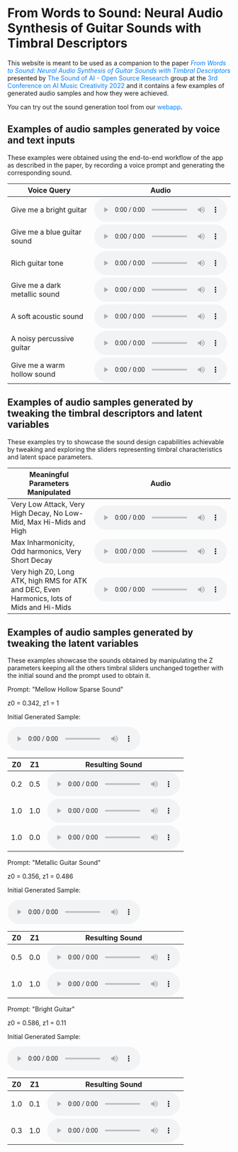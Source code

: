 # From Words to Sound: Neural Audio Synthesis of Guitar Sounds with Timbral Descriptors

This website is meant to be used as a companion to the paper <a href= https://drive.google.com/file/d/1YYZys6JOw4owvvVWLuUyF8sijmr8zwz4/view target="_blank" style="color: #0080FF; text-decoration: none;">*From Words to Sound: Neural Audio Synthesis of Guitar Sounds with Timbral Descriptors*</a> presented by <a href="https://thesoundofaiosr.github.io/" title="TSOAI OSR Website" target="_blank" style="color: #0080FF; text-decoration: none;">The Sound of AI - Open Source Research</a> group at the <a href="https://2022.aimusiccreativity.org/" title="AIMC 2022 website" target="_blank" style="color: #0080FF; text-decoration: none;">3rd Conference on AI Music Creativity 2022</a> and it contains a few examples of generated audio samples and how they were achieved.

You can try out the sound generation tool from our <a href="https://share.streamlit.io/thesoundofaiosr/rg_sound_generation/main/app.py" title="Sound Generation Webapp" target="_blank" style="color: #0080FF; text-decoration: none;">webapp</a>.

## Examples of audio samples generated by voice and text inputs

These examples were obtained using the end-to-end workflow of the app as described in the paper, by recording a voice prompt and generating the corresponding sound.

| Voice Query                   | Audio                                                        |
| ----------------------------- | ------------------------------------------------------------ |
| Give me a bright guitar       | <audio src="audio/BRIGHT_GUITAR_40.mp3" controls></audio>    |
| Give me a blue guitar sound   | <audio src="audio/BLUE_SOUND_40.mp3" controls></audio>       |
| Rich guitar tone	            | <audio src="audio/RICH_GUITAR_TONE_40.mp3" controls></audio> |
| Give me a dark metallic sound | <audio src="audio/DARK_METALLIC_40.mp3" controls></audio>    |
| A soft acoustic sound	        | <audio src="audio/SOFT_ACOUSTIC_52.mp3" controls></audio>    |
| A noisy percussive guitar     | <audio src="audio/NOISY_PERCUSSIVE_52.mp3" controls></audio> |
| Give me a warm hollow sound   | <audio src="audio/WARM_HOLLOW_52.mp3" controls></audio>      |

## Examples of audio samples generated by tweaking the timbral descriptors and latent variables

These examples try to showcase the sound design capabilities achievable by tweaking and exploring the sliders representing timbral characteristics and latent space parameters.

| Meaningful Parameters Manipulated                                                          | Audio                                                     |
| ------------------------------------------------------------------------------------------ | --------------------------------------------------------- |
| Very Low Attack, Very High Decay, No Low-Mid, Max Hi-Mids and High                         | <audio src="audio/EXPLORATORY_1_40.mp3" controls></audio> |
| Max Inharmonicity, Odd harmonics, Very Short Decay                                         | <audio src="audio/EXPLORATORY_2_52.mp3" controls></audio> |
| Very high Z0, Long ATK, high RMS for ATK and DEC, Even Harmonics, lots of Mids and Hi-Mids | <audio src="audio/EXPLORATORY_3_52.mp3" controls></audio> |

## Examples of audio samples generated by tweaking the latent variables

These examples showcase the sounds obtained by manipulating the Z parameters keeping all the others timbral sliders unchanged together with the initial sound and the prompt used to obtain it. 

Prompt: "Mellow Hollow Sparse Sound"

z0 = 0.342, z1 = 1

Initial Generated Sample:

<audio src="audio/zEx3Init.mp3" controls></audio>

| Z0      | Z1  | Resulting Sound                                  |
| ------- | --- | ------------------------------------------------ |
|  0.2    | 0.5 | <audio src="audio/zEx3_1_1.mp3" controls></audio>|
|  1.0    | 1.0 | <audio src="audio/zEx3_2.mp3" controls></audio>  |
|  1.0    | 0.0 | <audio src="audio/zEx3_3.mp3" controls></audio>  |


Prompt: "Metallic Guitar Sound"

z0 = 0.356, z1 = 0.486

Initial Generated Sample:

<audio src="audio/zEx1Init.mp3" controls></audio>

| Z0      | Z1  | Resulting Sound                                  |
| ------- | --- | ------------------------------------------------ |
|  0.5    | 0.0 | <audio src="audio/zEx1_1.mp3" controls></audio> |
|  1.0    | 1.0 | <audio src="audio/zEx1_2.mp3" controls></audio> |


Prompt: "Bright Guitar"

z0 = 0.586, z1 = 0.11

Initial Generated Sample:

<audio src="audio/zEx2Init.mp3" controls></audio>

| Z0      | Z1  | Resulting Sound                                  |
| ------- | --- | ------------------------------------------------ |
|  1.0    | 0.1 | <audio src="audio/zEx2_1.mp3" controls></audio> |
|  0.3    | 1.0 | <audio src="audio/zEx2_2.mp3" controls></audio> |